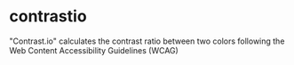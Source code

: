 # contrastio
"Contrast.io" calculates the contrast ratio between two colors following the Web Content Accessibility Guidelines (WCAG)
